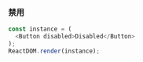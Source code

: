 ### 禁用

<!--start-code-->
```js
const instance = (
  <Button disabled>Disabled</Button>
);
ReactDOM.render(instance);
```
<!--end-code-->